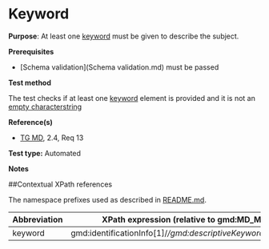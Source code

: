# Keyword

**Purpose**: At least one [keyword](#keyword) must be given to describe the subject.

**Prerequisites**
* [Schema validation](Schema validation.md) must be passed

**Test method**

The test checks if at least one [keyword](#keyword) element is provided and it is not an [empty characterstring](./README.md#emptychar)

**Reference(s)**	 

* [TG MD](./README.md#ref_TG_MD), 2.4, Req 13


**Test type:** Automated

**Notes**

##Contextual XPath references

The namespace prefixes used as described in [README.md](./README.md#namespaces).

Abbreviation                                   |  XPath expression (relative to gmd:MD_Metadata)
-----------------------------------------------| -------------------------------------------------------------------------
<a name="keyword"></a> keyword  | gmd:identificationInfo[1]/*/gmd:descriptiveKeywords/*/gmd:keyword
